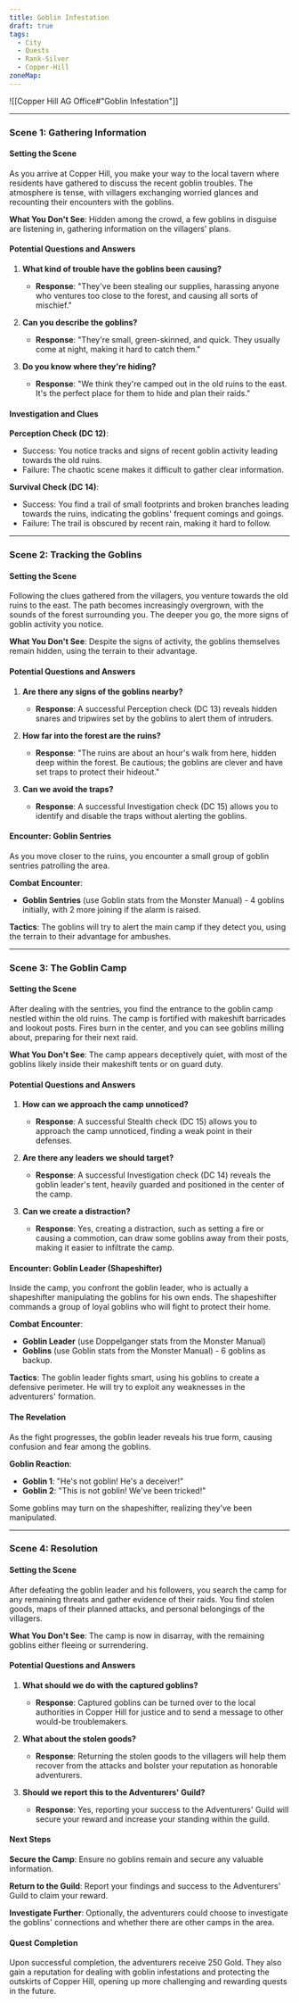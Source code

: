 ```yaml
---
title: Goblin Infestation
draft: true
tags:
  - City
  - Quests
  - Rank-Silver
  - Copper-Hill
zoneMap:
---
```

![[Copper Hill AG Office#"Goblin Infestation"]]




 

---

### Scene 1: Gathering Information

#### Setting the Scene

As you arrive at Copper Hill, you make your way to the local tavern where residents have gathered to discuss the recent goblin troubles. The atmosphere is tense, with villagers exchanging worried glances and recounting their encounters with the goblins.

**What You Don't See**: Hidden among the crowd, a few goblins in disguise are listening in, gathering information on the villagers' plans.

#### Potential Questions and Answers

1. **What kind of trouble have the goblins been causing?**
   - **Response**: "They've been stealing our supplies, harassing anyone who ventures too close to the forest, and causing all sorts of mischief."

2. **Can you describe the goblins?**
   - **Response**: "They're small, green-skinned, and quick. They usually come at night, making it hard to catch them."

3. **Do you know where they're hiding?**
   - **Response**: "We think they're camped out in the old ruins to the east. It's the perfect place for them to hide and plan their raids."

#### Investigation and Clues

**Perception Check (DC 12)**:
- Success: You notice tracks and signs of recent goblin activity leading towards the old ruins.
- Failure: The chaotic scene makes it difficult to gather clear information.

**Survival Check (DC 14)**:
- Success: You find a trail of small footprints and broken branches leading towards the ruins, indicating the goblins' frequent comings and goings.
- Failure: The trail is obscured by recent rain, making it hard to follow.

---

### Scene 2: Tracking the Goblins

#### Setting the Scene

Following the clues gathered from the villagers, you venture towards the old ruins to the east. The path becomes increasingly overgrown, with the sounds of the forest surrounding you. The deeper you go, the more signs of goblin activity you notice.

**What You Don't See**: Despite the signs of activity, the goblins themselves remain hidden, using the terrain to their advantage.

#### Potential Questions and Answers

1. **Are there any signs of the goblins nearby?**
   - **Response**: A successful Perception check (DC 13) reveals hidden snares and tripwires set by the goblins to alert them of intruders.

2. **How far into the forest are the ruins?**
   - **Response**: "The ruins are about an hour's walk from here, hidden deep within the forest. Be cautious; the goblins are clever and have set traps to protect their hideout."

3. **Can we avoid the traps?**
   - **Response**: A successful Investigation check (DC 15) allows you to identify and disable the traps without alerting the goblins.

#### Encounter: Goblin Sentries

As you move closer to the ruins, you encounter a small group of goblin sentries patrolling the area.

**Combat Encounter**:
- **Goblin Sentries** (use Goblin stats from the Monster Manual) - 4 goblins initially, with 2 more joining if the alarm is raised.

**Tactics**: The goblins will try to alert the main camp if they detect you, using the terrain to their advantage for ambushes.

---

### Scene 3: The Goblin Camp

#### Setting the Scene

After dealing with the sentries, you find the entrance to the goblin camp nestled within the old ruins. The camp is fortified with makeshift barricades and lookout posts. Fires burn in the center, and you can see goblins milling about, preparing for their next raid.

**What You Don't See**: The camp appears deceptively quiet, with most of the goblins likely inside their makeshift tents or on guard duty.

#### Potential Questions and Answers

1. **How can we approach the camp unnoticed?**
   - **Response**: A successful Stealth check (DC 15) allows you to approach the camp unnoticed, finding a weak point in their defenses.

2. **Are there any leaders we should target?**
   - **Response**: A successful Investigation check (DC 14) reveals the goblin leader's tent, heavily guarded and positioned in the center of the camp.

3. **Can we create a distraction?**
   - **Response**: Yes, creating a distraction, such as setting a fire or causing a commotion, can draw some goblins away from their posts, making it easier to infiltrate the camp.

#### Encounter: Goblin Leader (Shapeshifter)

Inside the camp, you confront the goblin leader, who is actually a shapeshifter manipulating the goblins for his own ends. The shapeshifter commands a group of loyal goblins who will fight to protect their home.

**Combat Encounter**:
- **Goblin Leader** (use Doppelganger stats from the Monster Manual)
- **Goblins** (use Goblin stats from the Monster Manual) - 6 goblins as backup.

**Tactics**: The goblin leader fights smart, using his goblins to create a defensive perimeter. He will try to exploit any weaknesses in the adventurers' formation.

#### The Revelation

As the fight progresses, the goblin leader reveals his true form, causing confusion and fear among the goblins.

**Goblin Reaction**:
- **Goblin 1**: "He's not goblin! He's a deceiver!"
- **Goblin 2**: "This is not goblin! We've been tricked!"

Some goblins may turn on the shapeshifter, realizing they've been manipulated.

---

### Scene 4: Resolution

#### Setting the Scene

After defeating the goblin leader and his followers, you search the camp for any remaining threats and gather evidence of their raids. You find stolen goods, maps of their planned attacks, and personal belongings of the villagers.

**What You Don't See**: The camp is now in disarray, with the remaining goblins either fleeing or surrendering.

#### Potential Questions and Answers

1. **What should we do with the captured goblins?**
   - **Response**: Captured goblins can be turned over to the local authorities in Copper Hill for justice and to send a message to other would-be troublemakers.

2. **What about the stolen goods?**
   - **Response**: Returning the stolen goods to the villagers will help them recover from the attacks and bolster your reputation as honorable adventurers.

3. **Should we report this to the Adventurers' Guild?**
   - **Response**: Yes, reporting your success to the Adventurers' Guild will secure your reward and increase your standing within the guild.

#### Next Steps

**Secure the Camp**: Ensure no goblins remain and secure any valuable information.

**Return to the Guild**: Report your findings and success to the Adventurers' Guild to claim your reward.

**Investigate Further**: Optionally, the adventurers could choose to investigate the goblins' connections and whether there are other camps in the area.

#### Quest Completion

Upon successful completion, the adventurers receive 250 Gold. They also gain a reputation for dealing with goblin infestations and protecting the outskirts of Copper Hill, opening up more challenging and rewarding quests in the future.
